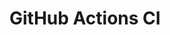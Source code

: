 # GitHub Actions CI




















































































































































































































































































































































































































































































































































































































































































































































































































































































































































































































































































































































































































































































































































































































































































































































































































































































































































































































































































































































































































































































































































































































































